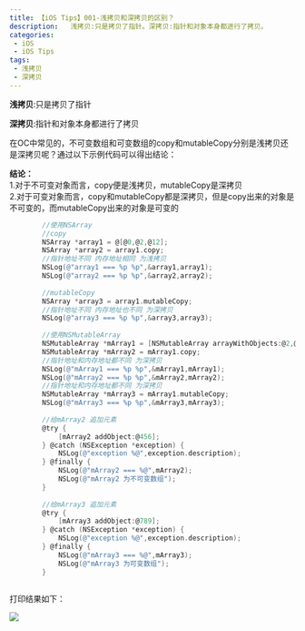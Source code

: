 ```yaml
---
title: 【iOS Tips】001-浅拷贝和深拷贝的区别？
description:   浅拷贝:只是拷贝了指针。深拷贝:指针和对象本身都进行了拷贝。
categories:
 - iOS
 - iOS Tips
tags:
 - 浅拷贝
 - 深拷贝
---
```


**浅拷贝**:只是拷贝了指针

**深拷贝**:指针和对象本身都进行了拷贝

在OC中常见的，不可变数组和可变数组的copy和mutableCopy分别是浅拷贝还是深拷贝呢？通过以下示例代码可以得出结论：

**结论：**  
1.对于不可变对象而言，copy便是浅拷贝，mutableCopy是深拷贝  
2.对于可变对象而言，copy和mutableCopy都是深拷贝，但是copy出来的对象是不可变的，而mutableCopy出来的对象是可变的    

```objectivec
        //使用NSArray
        //copy
        NSArray *array1 = @[@0,@2,@12];
        NSArray *array2 = array1.copy;
        //指针地址不同 内存地址相同 为浅拷贝
        NSLog(@"array1 === %p %p",&array1,array1);
        NSLog(@"array2 === %p %p",&array2,array2);
        
        //mutableCopy
        NSArray *array3 = array1.mutableCopy;
        //指针地址不同 内存地址也不同 为深拷贝
        NSLog(@"array3 === %p %p",&array3,array3);
        
        //使用NSMutableArray
        NSMutableArray *mArray1 = [NSMutableArray arrayWithObjects:@2,@3,@123,nil];
        NSMutableArray *mArray2 = mArray1.copy;
        //指针地址和内存地址都不同 为深拷贝
        NSLog(@"mArray1 === %p %p",&mArray1,mArray1);
        NSLog(@"mArray2 === %p %p",&mArray2,mArray2);
        //指针地址和内存地址都不同 为深拷贝
        NSMutableArray *mArray3 = mArray1.mutableCopy;
        NSLog(@"mArray3 === %p %p",&mArray3,mArray3);
        
        //给mArray2 追加元素
        @try {
            [mArray2 addObject:@456];
        } @catch (NSException *exception) {
            NSLog(@"exception %@",exception.description);
        } @finally {
            NSLog(@"mArray2 === %@",mArray2);
            NSLog(@"mArray2 为不可变数组");
        }
        
        //给mArray3 追加元素
        @try {
            [mArray3 addObject:@789];
        } @catch (NSException *exception) {
            NSLog(@"exception %@",exception.description);
        } @finally {
            NSLog(@"mArray3 === %@",mArray3);
            NSLog(@"mArray3 为可变数组");
        }
        
```

打印结果如下：

![](https://oscimg.oschina.net/oscnet/6701880aa14840a553dd4cacf712534aa42.jpg)